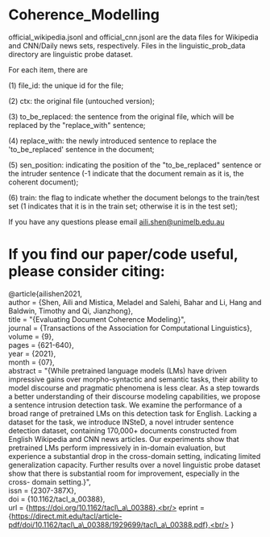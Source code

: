 # Coherence_Modelling
official_wikipedia.jsonl and official_cnn.jsonl are the data files for Wikipedia and CNN/Daily news sets, respectively. Files in the linguistic_prob_data directory are linguistic probe dataset.


For each item, there are 

(1) file_id: the unique id for the file;

(2) ctx: the original file (untouched version);

(3) to_be_replaced: the sentence from the original file, which will be replaced by the "replace_with" sentence;

(4) replace_with: the newly introduced sentence to replace the 'to_be_replaced' sentence in the document;

(5) sen_position: indicating the position of the "to_be_replaced" sentence or the intruder sentence (-1 indicate that the document remain as it is, the coherent document);

(6) train: the flag to indicate whether the document belongs to the train/test set (1 indicates that it is in the train set; otherwise it is in the test set);


If you have any questions please email aili.shen@unimelb.edu.au

# If you find our paper/code useful, please consider citing:

@article{ailishen2021,<br/>
    author = {Shen, Aili and Mistica, Meladel and Salehi, Bahar and Li, Hang and Baldwin, Timothy and Qi, Jianzhong},<br/>
    title = "{Evaluating Document Coherence Modeling}",<br/>
    journal = {Transactions of the Association for Computational Linguistics},<br/>
    volume = {9},<br/>
    pages = {621-640},<br/>
    year = {2021},<br/>
    month = {07},<br/>
    abstract = "{While pretrained language models (LMs) have driven impressive gains over morpho-syntactic and semantic tasks, their ability to model discourse and pragmatic phenomena is less clear. As a step towards a better understanding of their discourse modeling capabilities, we propose a sentence intrusion detection task. We examine the performance of a broad range of pretrained LMs on this detection task for English. Lacking a dataset for the task, we introduce INSteD, a novel intruder sentence detection dataset, containing 170,000+ documents constructed from English Wikipedia and CNN news articles. Our experiments show that pretrained LMs perform impressively in in-domain evaluation, but experience a substantial drop in the cross-domain setting, indicating limited generalization capacity. Further results over a novel linguistic probe dataset show that there is substantial room for improvement, especially in the cross- domain setting.}",<br/>
    issn = {2307-387X},<br/>
    doi = {10.1162/tacl_a_00388},<br/>
    url = {https://doi.org/10.1162/tacl\_a\_00388},<br/>
    eprint = {https://direct.mit.edu/tacl/article-pdf/doi/10.1162/tacl\_a\_00388/1929699/tacl\_a\_00388.pdf},<br/>
}


